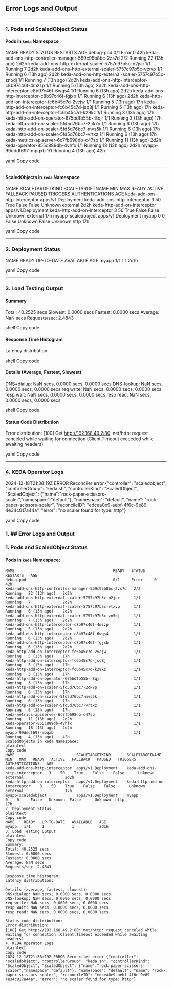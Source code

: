 ## Error Logs and Output

---

### 1. Pods and ScaledObject Status

#### Pods in `keda` Namespace

NAME READY STATUS RESTARTS AGE debug-pod 0/1 Error 0 42h keda-add-ons-http-controller-manager-569c95b8bc-2zs7d 2/2 Running 22 (13h ago) 2d2h keda-add-ons-http-external-scaler-5757c97b5c-n2jsc 1/1 Running 7 2d2h keda-add-ons-http-external-scaler-5757c97b5c-vtxvp 1/1 Running 6 (13h ago) 2d2h keda-add-ons-http-external-scaler-5757c97b5c-zn5dj 1/1 Running 7 (13h ago) 2d2h keda-add-ons-http-interceptor-c8b97c46f-4mzzp 1/1 Running 5 (13h ago) 2d2h keda-add-ons-http-interceptor-c8b97c46f-6wqs4 1/1 Running 6 (13h ago) 2d2h keda-add-ons-http-interceptor-c8b97c46f-fgjxb 1/1 Running 6 (13h ago) 2d2h keda-http-add-on-interceptor-fc6b45c7d-2vcjw 1/1 Running 5 (13h ago) 17h keda-http-add-on-interceptor-fc6b45c7d-jsq8j 1/1 Running 5 (13h ago) 17h keda-http-add-on-interceptor-fc6b45c7d-k29kz 1/1 Running 3 (13h ago) 17h keda-http-add-on-operator-675bdfb55b-r8qjr 1/1 Running 3 (13h ago) 17h keda-http-add-on-scaler-5fd5d76bc7-2ck7p 1/1 Running 6 (13h ago) 17h keda-http-add-on-scaler-5fd5d76bc7-mvs5k 1/1 Running 6 (13h ago) 17h keda-http-add-on-scaler-5fd5d76bc7-vrtxz 1/1 Running 6 (13h ago) 17h keda-metrics-apiserver-6c7fb698db-c47sp 1/1 Running 11 (13h ago) 2d2h keda-operator-855c889db-4vhfx 1/1 Running 18 (13h ago) 2d2h myapp-99dddf697-mpqxb 1/1 Running 4 (13h ago) 42h

yaml
Copy code

---

#### ScaledObjects in `keda` Namespace

NAME SCALETARGETKIND SCALETARGETNAME MIN MAX READY ACTIVE FALLBACK PAUSED TRIGGERS AUTHENTICATIONS AGE keda-add-ons-http-interceptor apps/v1.Deployment keda-add-ons-http-interceptor 3 50 True False False Unknown external 2d2h keda-http-add-on-interceptor apps/v1.Deployment keda-http-add-on-interceptor 3 50 True False False Unknown external 17h myapp-scaledobject apps/v1.Deployment myapp 0 0 False Unknown False Unknown http 17h

yaml
Copy code

---

### 2. Deployment Status

NAME READY UP-TO-DATE AVAILABLE AGE myapp 1/1 1 1 2d1h

yaml
Copy code

---

### 3. Load Testing Output

#### Summary

Total: 40.2525 secs Slowest: 0.0000 secs Fastest: 0.0000 secs Average: NaN secs Requests/sec: 2.4843

shell
Copy code

#### Response Time Histogram

Latency distribution:

shell
Copy code

#### Details (Average, Fastest, Slowest)

DNS+dialup: NaN secs, 0.0000 secs, 0.0000 secs DNS-lookup: NaN secs, 0.0000 secs, 0.0000 secs req write: NaN secs, 0.0000 secs, 0.0000 secs resp wait: NaN secs, 0.0000 secs, 0.0000 secs resp read: NaN secs, 0.0000 secs, 0.0000 secs

shell
Copy code

#### Status Code Distribution

Error distribution: [100] Get http://192.168.49.2:80: net/http: request canceled while waiting for connection (Client.Timeout exceeded while awaiting headers)

yaml
Copy code

---

### 4. KEDA Operator Logs

2024-12-18T21:38:19Z ERROR Reconciler error {"controller": "scaledobject", "controllerGroup": "keda.sh", "controllerKind": "ScaledObject", "ScaledObject": {"name":"rock-paper-scissors-scaler","namespace":"default"}, "namespace": "default", "name": "rock-paper-scissors-scaler", "reconcileID": "edcea0e9-aebf-4f6c-9e89-4e34c017a44a", "error": "no scaler found for type: http"}

yaml
Copy code
### 1. ## Error Logs and Output

### 1. Pods and ScaledObject Status

#### Pods in `keda` Namespace:

```plaintext
NAME                                           READY   STATUS    RESTARTS   AGE
debug-pod                                      0/1     Error     0          42h
keda-add-ons-http-controller-manager-569c95b8bc-2zs7d   2/2     Running   22 (13h ago)   2d2h
keda-add-ons-http-external-scaler-5757c97b5c-n2jsc      1/1     Running   7              2d2h
keda-add-ons-http-external-scaler-5757c97b5c-vtxvp      1/1     Running   6 (13h ago)    2d2h
keda-add-ons-http-external-scaler-5757c97b5c-zn5dj      1/1     Running   7 (13h ago)    2d2h
keda-add-ons-http-interceptor-c8b97c46f-4mzzp           1/1     Running   5 (13h ago)    2d2h
keda-add-ons-http-interceptor-c8b97c46f-6wqs4           1/1     Running   6 (13h ago)    2d2h
keda-add-ons-http-interceptor-c8b97c46f-fgjxb           1/1     Running   6 (13h ago)    2d2h
keda-http-add-on-interceptor-fc6b45c7d-2vcjw            1/1     Running   5 (13h ago)    17h
keda-http-add-on-interceptor-fc6b45c7d-jsq8j            1/1     Running   5 (13h ago)    17h
keda-http-add-on-interceptor-fc6b45c7d-k29kz            1/1     Running   3 (13h ago)    17h
keda-http-add-on-operator-675bdfb55b-r8qjr              1/1     Running   3 (13h ago)    17h
keda-http-add-on-scaler-5fd5d76bc7-2ck7p                1/1     Running   6 (13h ago)    17h
keda-http-add-on-scaler-5fd5d76bc7-mvs5k                1/1     Running   6 (13h ago)    17h
keda-http-add-on-scaler-5fd5d76bc7-vrtxz                1/1     Running   6 (13h ago)    17h
keda-metrics-apiserver-6c7fb698db-c47sp                 1/1     Running   11 (13h ago)   2d2h
keda-operator-855c889db-4vhfx                           1/1     Running   18 (13h ago)   2d2h
myapp-99dddf697-mpqxb                                   1/1     Running   4 (13h ago)    42h
ScaledObjects in keda Namespace:
plaintext
Copy code
NAME                           SCALETARGETKIND       SCALETARGETNAME                MIN   MAX   READY   ACTIVE   FALLBACK   PAUSED   TRIGGERS   AUTHENTICATIONS   AGE
keda-add-ons-http-interceptor  apps/v1.Deployment    keda-add-ons-http-interceptor   3    50    True    False    False      Unknown  external                  2d2h
keda-http-add-on-interceptor   apps/v1.Deployment    keda-http-add-on-interceptor    3    50    True    False    False      Unknown  external                  17h
myapp-scaledobject             apps/v1.Deployment    myapp                           0    0     False   Unknown  False      Unknown  http                      17h
2. Deployment Status
plaintext
Copy code
NAME    READY   UP-TO-DATE   AVAILABLE   AGE
myapp   1/1     1            1           2d1h
3. Load Testing Output
plaintext
Copy code
Summary:
Total: 40.2525 secs
Slowest: 0.0000 secs
Fastest: 0.0000 secs
Average: NaN secs
Requests/sec: 2.4843

Response time histogram:
Latency distribution:

Details (average, fastest, slowest):
DNS+dialup: NaN secs, 0.0000 secs, 0.0000 secs
DNS-lookup: NaN secs, 0.0000 secs, 0.0000 secs
req write: NaN secs, 0.0000 secs, 0.0000 secs
resp wait: NaN secs, 0.0000 secs, 0.0000 secs
resp read: NaN secs, 0.0000 secs, 0.0000 secs

Status code distribution:
Error distribution:
[100] Get http://192.168.49.2:80: net/http: request canceled while waiting for connection (Client.Timeout exceeded while awaiting headers)
4. KEDA Operator Logs
plaintext
Copy code
2024-12-18T21:38:19Z ERROR Reconciler error {"controller": "scaledobject", "controllerGroup": "keda.sh", "controllerKind": "ScaledObject", "ScaledObject": {"name":"rock-paper-scissors-scaler","namespace":"default"}, "namespace": "default", "name": "rock-paper-scissors-scaler", "reconcileID": "edcea0e9-aebf-4f6c-9e89-4e34c017a44a", "error": "no scaler found for type: http"}
